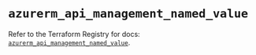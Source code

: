# `azurerm_api_management_named_value`

Refer to the Terraform Registry for docs: [`azurerm_api_management_named_value`](https://registry.terraform.io/providers/hashicorp/azurerm/4.29.0/docs/resources/api_management_named_value).
